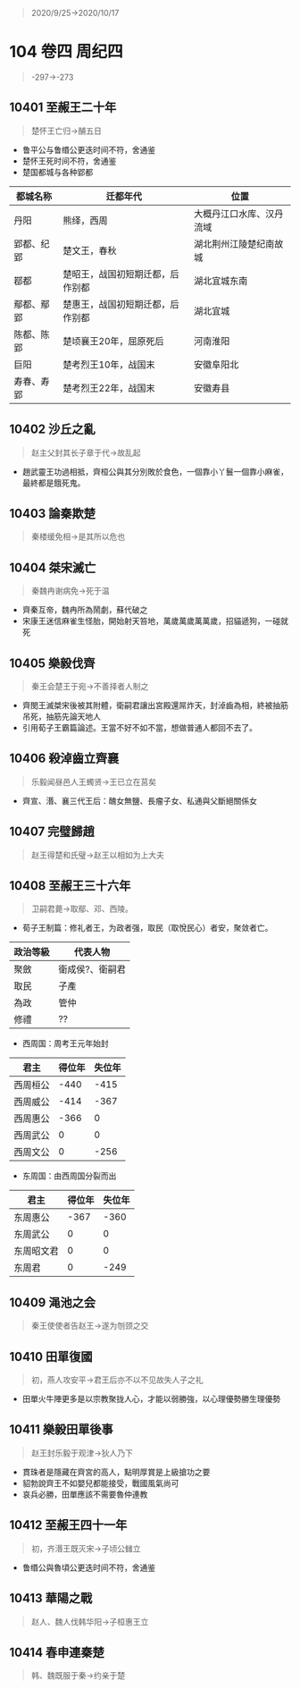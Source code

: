 > 2020/9/25->2020/10/17

# 104 卷四 周纪四

> -297->-273

## 10401 至赧王二十年
> 楚怀王亡归->酺五日

- 鲁平公与鲁缗公更迭时间不符，舍通鉴
- 楚怀王死时间不符，舍通鉴
- 楚国都城与各种郢都

都城名称|迁都年代|位置
--|--|--
丹阳|熊绎，西周|大概丹江口水库、汉丹流域
郢都、纪郢|楚文王，春秋|湖北荆州江陵楚纪南故城
鄀都|楚昭王，战国初短期迁都，后作别都|湖北宜城东南
鄢都、鄢郢|楚惠王，战国初短期迁都，后作别都|湖北宜城
陈都、陈郢|楚顷襄王20年，屈原死后|河南淮阳
巨阳|楚考烈王10年，战国末|安徽阜阳北
寿春、寿郢|楚考烈王22年，战国末|安徽寿县


## 10402 沙丘之亂
> 赵主父封其长子章于代->故乱起

- 趙武靈王功過相抵，齊桓公與其分別敗於食色，一個靠小丫鬟一個靠小麻雀，最終都是餓死鬼。

## 10403 論秦欺楚
> 秦楼缓免相->是其所以危也

## 10404 桀宋滅亡
> 秦魏冉谢病免->死于温
- 齊秦互帝，魏冉所為鬧劇，蘇代破之
- 宋康王迷信麻雀生怪胎，開始射天笞地，萬歲萬歲萬萬歲，招貓遞狗，一碰就死

## 10405 樂毅伐齊
> 秦王会楚王于宛->不善择者人制之
- 齊閔王滅桀宋後被其附體，衛嗣君讓出宮殿還屌炸天，封淖齒為相，終被抽筋吊死，抽筋先論天地人
- 引用荀子王霸篇論述。王當不好不如不當，想做普通人都回不去了。

## 10406 殺淖齒立齊襄
> 乐毅闻昼邑人王蠋贤->王已立在莒矣
- 齊宣、湣、襄三代王后：醜女無鹽、長瘤子女、私通與父斷絕關係女

## 10407 完璧歸趙
> 赵王得楚和氏璧->赵王以相如为上大夫

## 10408 至赧王三十六年
> 卫嗣君薨->取鄢、邓、西陵。

- 荀子王制篇：修礼者王，为政者强，取民（取悅民心）者安，聚敛者亡。

政治等級|代表人物
--|--
聚斂|衛成侯?、衛嗣君
取民|子產
為政|管仲
修禮|??

- 西周国：周考王元年始封

君主|得位年|失位年
--|--|--
西周桓公|-440|-415
西周威公|-414|-367
西周惠公|-366|0
西周武公|0|0
西周文公|0|-256

- 东周国：由西周国分裂而出

君主|得位年|失位年
--|--|--
东周惠公|-367|-360
东周武公|0|0
东周昭文君|0|0
东周君|0|-249

## 10409 渑池之会
> 秦王使使者告赵王->遂为刎颈之交

## 10410 田單復國
> 初，燕人攻安平->君王后亦不以不见故失人子之礼

- 田單火牛陣更多是以宗教聚拢人心，才能以弱勝強，以心理優勢勝生理優勢

## 10411 樂毅田單後事
> 赵王封乐毅于观津->狄人乃下

- 貫珠者是隱藏在齊宮的高人，點明厚賞是上級搶功之要
- 貂勃說齊王不如嬰兒都能接受，戰國風氣尚可
- 哀兵必勝，田單應該不需要魯仲連教

## 10412 至赧王四十一年
> 初，齐湣王既灭宋->子顷公雠立

- 鲁缗公與魯頃公更迭时间不符，舍通鉴

## 10413 華陽之戰
> 赵人、魏人伐韩华阳->子桓惠王立

## 10414 春申連秦楚
> 韩、魏既服于秦->约亲于楚